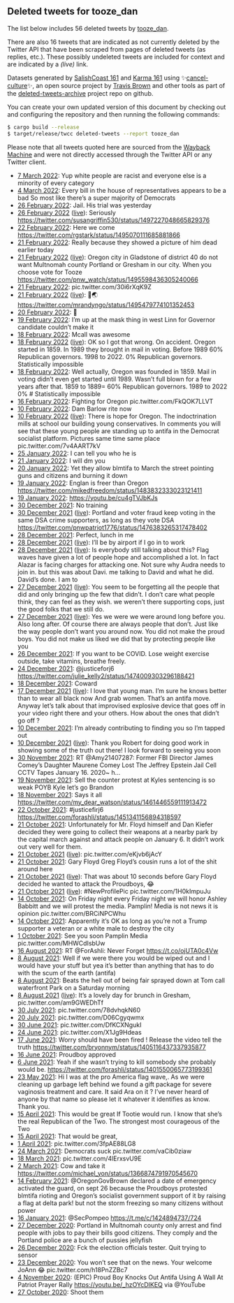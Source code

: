 ## Deleted tweets for tooze_dan

The list below includes 56 deleted tweets by
[tooze_dan](https://twitter.com/tooze_dan).

There are also 16 tweets that are indicated as not currently
deleted by the Twitter API that have been scraped from pages of deleted tweets (as replies, etc.).
These possibly undeleted tweets are included for context and are indicated by a _(live)_ link.


Datasets generated by [SalishCoast 161](https://twitter.com/SalishCoastA) and [Karma 161](https://twitter.com/KarmaOneSixOne)
using ✨[cancel-culture](https://github.com/travisbrown/cancel-culture)✨, an open source project by [Travis Brown](https://twitter.com/travisbrown) 
and other tools as part of the [deleted-tweets-archive](https://github.com/salcoast/deleted-tweets-archive/) project repo on github.

You can create your own updated version of this document by checking out and configuring the
repository and then running the following commands:

```bash
$ cargo build --release
$ target/release/twcc deleted-tweets --report tooze_dan
```

Please note that all tweets quoted here are sourced from the
[Wayback Machine](https://web.archive.org) and were not directly accessed through the Twitter API or
any Twitter client.

* [ 7 March 2022](https://web.archive.org/web/20220307231301/https://twitter.com/tooze_dan/status/1500972673781829634): Yup white people are racist and everyone else is a minority of every category
* [ 4 March 2022](https://web.archive.org/web/20220304024220/https://twitter.com/tooze_dan/status/1499575835677782023): Every bill in the house of representatives appears to be a bad So most like there’s a super majority of Democrats
* [26 February 2022](https://web.archive.org/web/20220226173133/https://twitter.com/tooze_dan/status/1497625346430029826): Jail. His trial was yesterday
* [26 February 2022](https://web.archive.org/web/20220226173133/https://twitter.com/tooze_dan/status/1497625346430029826) ([live](https://twitter.com/tooze_dan/status/1497365057486798850)): Seriously https://twitter.com/susangriffin530/status/1497227048665829376
* [22 February 2022](https://web.archive.org/web/20220222232051/https://twitter.com/tooze_dan/status/1496262436038803457): Here we come https://twitter.com/rgstark/status/1495070111685881866
* [21 February 2022](https://web.archive.org/web/20220221062028/https://twitter.com/tooze_dan/status/1495643274668916738): Really because they showed a picture of him dead earlier today
* [21 February 2022](https://web.archive.org/web/20220221062028/https://twitter.com/tooze_dan/status/1495643274668916738) ([live](https://twitter.com/tooze_dan/status/1495608468241551360)): Oregon city in Gladstone of district 40 do not want Multnomah county Portland or Gresham in our city. When you choose vote for Tooze https://twitter.com/pnw_watch/status/1495598436305240066
* [21 February 2022](https://web.archive.org/web/20220221030851/https://twitter.com/tooze_dan/status/1495596291552063490): pic.twitter.com/30i6rXqK9Z
* [21 February 2022](https://web.archive.org/web/20220221030851/https://twitter.com/tooze_dan/status/1495596291552063490) ([live](https://twitter.com/tooze_dan/status/1495591526897893379)): 🤡🌏 https://twitter.com/mrandyngo/status/1495479774101352453
* [20 February 2022](https://web.archive.org/web/20220220162336/https://twitter.com/tooze_dan/status/1495432664060293123): 🙏
* [19 February 2022](https://web.archive.org/web/20220219005912/https://twitter.com/tooze_dan/status/1494838937101033475): I’m up at the mask thing in west Linn for Governor candidate couldn’t make it
* [18 February 2022](https://web.archive.org/web/20220218063216/https://twitter.com/tooze_dan/status/1494560350284357633): Mcall was awesome
* [18 February 2022](https://web.archive.org/web/20220218063216/https://twitter.com/tooze_dan/status/1494560350284357633) ([live](https://twitter.com/tooze_dan/status/1494476007453048838)): OK so I got that wrong. On accident. Oregon started in 1859. In 1989 they brought in mail in voting. Before 1989 60% Republican governors. 1998 to 2022. 0% Republican governors. Statistically impossible
* [18 February 2022](https://web.archive.org/web/20220218001458/https://twitter.com/tooze_dan/status/1494464140236050434): Well actually, Oregon was founded in 1859. Mail in voting didn’t even get started until 1989. Wasn’t full blown for a few years after that. 1859 to     1889= 60% Republican governors. 1989 to 2022 0% # Statistically impossible
* [16 February 2022](https://web.archive.org/web/20220216170748/https://twitter.com/tooze_dan/status/1493994213322616832): Fighting for Oregon pic.twitter.com/FkQOK7LLVT
* [10 February 2022](https://web.archive.org/web/20220210181536/https://twitter.com/tooze_dan/status/1491838265036460032): Dam Barlow rite now
* [10 February 2022](https://web.archive.org/web/20220210181536/https://twitter.com/tooze_dan/status/1491838265036460032) ([live](https://twitter.com/tooze_dan/status/1491836896925732865)): There is hope for Oregon. The indoctrination mills at school our building young conservatives. In comments you will see that these young people are standing up to antifa in the Democrat socialist platform. Pictures same time same place pic.twitter.com/7v4AART7kV
* [25 January 2022](https://web.archive.org/web/20220125231355/https://twitter.com/tooze_dan/status/1486115118391840771): I can tell you who he is
* [21 January 2022](https://web.archive.org/web/20220121151814/https://twitter.com/tooze_dan/status/1484544558218178563): I will dm you
* [20 January 2022](https://web.archive.org/web/20220120145736/https://twitter.com/tooze_dan/status/1484176943733899279): Yet they allow blmtifa to March the street pointing guns and citizens and burning it down
* [19 January 2022](https://web.archive.org/web/20220120000217/https://twitter.com/tooze_dan/status/1483951698959691777): Englan is freer than Oregon https://twitter.com/mikedfreedom/status/1483832333023121411
* [19 January 2022](https://web.archive.org/web/20220119152416/https://twitter.com/tooze_dan/status/1483821295796162566): https://youtu.be/cu4gTVJbKJs
* [30 December 2021](https://web.archive.org/web/20211230032710/https://twitter.com/tooze_dan/status/1476394386984374273): No training
* [30 December 2021](https://web.archive.org/web/20211230032710/https://twitter.com/tooze_dan/status/1476394386984374273) ([live](https://twitter.com/tooze_dan/status/1476390504690454528)): Portland and voter fraud keep voting in the same DSA crime supporters, as long as they vote DSA https://twitter.com/pnwpatriot1776/status/1476383265317478402
* [28 December 2021](https://web.archive.org/web/20211228064039/https://twitter.com/tooze_dan/status/1475717041713651712): Perfect, lunch in me
* [28 December 2021](https://web.archive.org/web/20211228064039/https://twitter.com/tooze_dan/status/1475717041713651712) ([live](https://twitter.com/tooze_dan/status/1475704849211609090)): I’ll be by airport if I go in to work
* [28 December 2021](https://web.archive.org/web/20211228064039/https://twitter.com/tooze_dan/status/1475717041713651712) ([live](https://twitter.com/tooze_dan/status/1475702552570126337)): Is everybody still talking about this? Flag waves have given a lot of people hope and accomplished a lot. In fact Alazar is facing charges for attacking one. Not sure why Audra needs to join in.  but this was about Davi.  me talking to David and what he did. David’s done. I am to
* [27 December 2021](https://web.archive.org/web/20211228064039/https://twitter.com/tooze_dan/status/1475717041713651712) ([live](https://twitter.com/tooze_dan/status/1475615404017913856)): You seem to be forgetting all the people that did and only bringing up the few that didn’t. I don’t care what people think, they can feel as they wish. we weren’t there supporting cops, just the good folks that we still do.
* [27 December 2021](https://web.archive.org/web/20211228064039/https://twitter.com/tooze_dan/status/1475717041713651712) ([live](https://twitter.com/tooze_dan/status/1475607776193773568)): Yes we were we were around long before you. Also long after. Of course there are always people that don’t. Just like the way people don’t want you around now. You did not make the proud boys. You did not make us liked we did that by protecting people like you
* [26 December 2021](https://web.archive.org/web/20211226221756/https://twitter.com/tooze_dan/status/1475228119791407105): If you want to be COVID. Lose weight exercise outside, take vitamins, breathe freely.
* [24 December 2021](https://web.archive.org/web/20211224013143/https://twitter.com/tooze_dan/status/1474189721416863757): @justiceforj6 https://twitter.com/julie_kelly2/status/1474009303296188421
* [18 December 2021](https://web.archive.org/web/20211218234617/https://twitter.com/tooze_dan/status/1472352540851269633): Coward
* [17 December 2021](https://web.archive.org/web/20211218234617/https://twitter.com/tooze_dan/status/1472352540851269633) ([live](https://twitter.com/tooze_dan/status/1471936427197751296)): I love that young man. I’m sure he knows better than to wear all black now And grab women. That’s an antifa move. Anyway let’s talk about that improvised explosive device that goes off in your video right there and your others. How about the ones that didn’t go off ?
* [10 December 2021](https://web.archive.org/web/20211210034313/https://twitter.com/tooze_dan/status/1469149379428642821): I’m already contributing to finding you so I’m tapped out
* [10 December 2021](https://web.archive.org/web/20211210034313/https://twitter.com/tooze_dan/status/1469149379428642821) ([live](https://twitter.com/tooze_dan/status/1469139137055924224)): Thank you Robert for doing good work in showing some of the truth out there! I look forward to seeing you soon
* [30 November 2021](https://web.archive.org/web/20211130051402/https://twitter.com/tooze_dan/status/1465549661956042754): RT @Amy21407287: Former FBI Director James Comey’s Daughter Maurene Comey Lost The Jeffrey Epstein Jail Cell CCTV Tapes January 16. 2020~ h…
* [19 November 2021](https://web.archive.org/web/20211119073145/https://twitter.com/tooze_dan/status/1461598021628563457): Sell the counter protest at Kyles sentencing is so weak POYB Kyle let’s go Brandon
* [18 November 2021](https://web.archive.org/web/20211118224528/https://twitter.com/tooze_dan/status/1461465527063252992): Says it all https://twitter.com/my_dear_watson/status/1461446559111913472
* [22 October 2021](https://web.archive.org/web/20211022025030/https://twitter.com/tooze_dan/status/1451380382700474369): #justicefirj6  https://twitter.com/forashli/status/1451341156894318597
* [21 October 2021](https://web.archive.org/web/20211021154050/https://twitter.com/tooze_dan/status/1451211283198459904): Unfortunately for Mr. Floyd himself and Dan Kiefer decided they were going to collect their weapons at a nearby park by the capital march against and attack people on January 6. It didn’t work out very well for them.
* [21 October 2021](https://web.archive.org/web/20211021154050/https://twitter.com/tooze_dan/status/1451211283198459904) ([live](https://twitter.com/tooze_dan/status/1451210754917421069)): pic.twitter.com/eKjvb6jAcY
* [21 October 2021](https://web.archive.org/web/20211021153737/https://twitter.com/tooze_dan/status/1451210218872840198): Gary Floyd Greg Floyd’s cousin runs a lot of the shit around here
* [21 October 2021](https://web.archive.org/web/20211021153737/https://twitter.com/tooze_dan/status/1451210218872840198) ([live](https://twitter.com/tooze_dan/status/1451208764128829440)): That was about 10 seconds before Gary Floyd decided he wanted to attack the Proudboys, 😂
* [21 October 2021](https://web.archive.org/web/20211021153737/https://twitter.com/tooze_dan/status/1451210218872840198) ([live](https://twitter.com/tooze_dan/status/1451207866912673799)): #NewProfilePic  pic.twitter.com/1H0kImpuJu
* [14 October 2021](https://web.archive.org/web/20211014165240/https://twitter.com/tooze_dan/status/1448692694499270678): On Friday night every Friday night we will honor Ashley Babbitt and we will protest the media. Pamplin! Media is not news it is opinion pic.twitter.com/BRCiNPCWhu
* [14 October 2021](https://web.archive.org/web/20211014011118/https://twitter.com/tooze_dan/status/1448456320760176640): Apparently it’s OK as long as you’re not a Trump supporter a veteran or a white male to destroy the city
* [ 1 October 2021](https://web.archive.org/web/20211001135702/https://twitter.com/tooze_dan/status/1443937779260424196): See you soon Pamplin Media pic.twitter.com/MHWCdIsbUw
* [16 August 2021](https://web.archive.org/web/20210816013512/https://twitter.com/tooze_dan/status/1427081476974075909): RT @ForAshli: Never Forget https://t.co/ojUTA0c4Vw
* [ 8 August 2021](https://web.archive.org/web/20210808225739/https://twitter.com/tooze_dan/status/1424505081127333888): Well if we were there you would be wiped out and I would have your stuff but yea it’s better than anything that has to do with the scum of the earth (antifa)
* [ 8 August 2021](https://web.archive.org/web/20210808214814/https://twitter.com/tooze_dan/status/1424487631870586880): Beats the hell out of being fair sprayed down at Tom call waterfront Park on a Saturday morning
* [ 8 August 2021](https://web.archive.org/web/20210808214814/https://twitter.com/tooze_dan/status/1424487631870586880) ([live](https://twitter.com/tooze_dan/status/1424178817996783616)): It’s a lovely day for brunch in Gresham, pic.twitter.com/am9GWEDhTf
* [30 July 2021](https://web.archive.org/web/20210730033520/https://twitter.com/tooze_dan/status/1420950771718230023): pic.twitter.com/78dvhqkN60
* [20 July 2021](https://web.archive.org/web/20210720171429/https://twitter.com/tooze_dan/status/1417532753654939653): pic.twitter.com/D06Cgyqwmx
* [30 June 2021](https://web.archive.org/web/20210630044046/https://twitter.com/tooze_dan/status/1410095884323278855): pic.twitter.com/DfKCXNgukI
* [24 June 2021](https://web.archive.org/web/20210624011205/https://twitter.com/tooze_dan/status/1407869077029154817): pic.twitter.com/X1Jg9Hdeas
* [17 June 2021](https://web.archive.org/web/20210617054148/https://twitter.com/tooze_dan/status/1405400239192739840): Worry should have been fired ! Release the video tell the truth https://twitter.com/bryonnym/status/1405116437337935877
* [16 June 2021](https://web.archive.org/web/20210616043156/https://twitter.com/tooze_dan/status/1405020260382691329): Proudboy approved
* [ 6 June 2021](https://web.archive.org/web/20210606150251/https://twitter.com/tooze_dan/status/1401553659029118977): Yeah if she wasn’t trying to kill somebody she probably would be. https://twitter.com/forashli/status/1401550065773199361
* [23 May 2021](https://web.archive.org/web/20210523013218/https://twitter.com/tooze_dan/status/1396277729822011394): Hi I was at the pro America flag wave,. As we were cleaning up garbage left behind we found a gift package for severe vaginosis treatment and care. It said Ara on it ? I’ve never heard of anyone by that name so please let it whatever it identifies as know. Thank you.
* [15 April 2021](https://web.archive.org/web/20210415192730/https://twitter.com/tooze_dan/status/1382777491849289728): This would be great If Tootie would run.  I know that she’s the real Republican of the Two. The strongest most courageous of the Two
* [15 April 2021](https://web.archive.org/web/20210415191546/https://twitter.com/tooze_dan/status/1382774601885782019): That would be great,
* [ 1 April 2021](https://web.archive.org/web/20210401184936/https://twitter.com/tooze_dan/status/1377694551901622277): pic.twitter.com/3fpAE88LG8
* [24 March 2021](https://web.archive.org/web/20210324213447/https://twitter.com/tooze_dan/status/1374837012876779523): Democrats suck pic.twitter.com/vaCib0ziaw
* [18 March 2021](https://web.archive.org/web/20210318160600/https://twitter.com/tooze_dan/status/1372579987526590466): pic.twitter.com/4lErxsvU9E
* [ 2 March 2021](https://web.archive.org/web/20210302225926/https://twitter.com/tooze_dan/status/1366879962595139584): Cow and take it https://twitter.com/michael_yon/status/1366874791970545670
* [14 February 2021](https://web.archive.org/web/20210214214045/https://twitter.com/tooze_dan/status/1361067838862106627): @OregonGovBrown   declared a date of emergency activated the guard, on sept 26 because the Proudboys protested blmtifa rioting and Oregon’s socialist government support of it by raising a flag at delta park! but not the storm freezing so many citizens without power
* [16 January 2021](https://web.archive.org/web/20210116192659/https://twitter.com/tooze_dan/status/1350524899903692800): @SecPompeo   https://t.me/c/1424894737/724
* [27 December 2020](https://web.archive.org/web/20201227163409/https://twitter.com/tooze_dan/status/1343233517799448577): Portland in Multnomah county only arrest and find people with jobs to pay their bills good citizens. They comply and the Portland police are a bunch of pussies jellyfish
* [26 December 2020](https://web.archive.org/web/20201226033325/https://twitter.com/tooze_dan/status/1342674779732467717): Fck the election officials tester. Quit trying to sensor
* [23 December 2020](https://web.archive.org/web/20201223220420/https://twitter.com/tooze_dan/status/1341867041288962048): You won’t see that on the news.  Your welcome JoAnn 😂 pic.twitter.com/h18PnZZBc7
* [ 4 November 2020](https://web.archive.org/web/20201104181051/https://twitter.com/tooze_dan/status/1324051409189306369): (EPIC) Proud Boy Knocks Out Antifa Using A Wall At Patriot Prayer Rally  https://youtu.be/_hzOYcDIKEQ  via  @YouTube
* [27 October 2020](https://web.archive.org/web/20201027033002/https://twitter.com/tooze_dan/status/1320929214472749057): Shoot them

